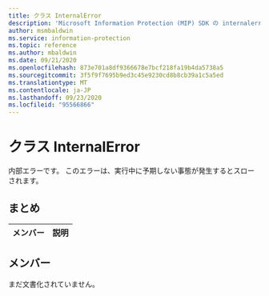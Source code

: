 ```yaml
---
title: クラス InternalError
description: 'Microsoft Information Protection (MIP) SDK の internalerror:: undefined クラスを文書にします。'
author: msmbaldwin
ms.service: information-protection
ms.topic: reference
ms.author: mbaldwin
ms.date: 09/21/2020
ms.openlocfilehash: 873e701a8df9366678e7bcf218fa19b4da5738a5
ms.sourcegitcommit: 3f5f9f7695b9ed3c45e9230cd8b8cb39a1c5a5ed
ms.translationtype: MT
ms.contentlocale: ja-JP
ms.lasthandoff: 09/23/2020
ms.locfileid: "95566866"
---
```

# <a name="class-internalerror"></a>クラス InternalError 
内部エラーです。 このエラーは、実行中に予期しない事態が発生するとスローされます。
  
## <a name="summary"></a>まとめ
 メンバー                        | 説明                                
--------------------------------|---------------------------------------------
  
## <a name="members"></a>メンバー
まだ文書化されていません。
